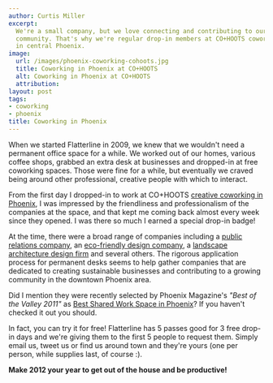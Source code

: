 ```yaml
---
author: Curtis Miller
excerpt:
  We're a small company, but we love connecting and contributing to our
  community. That's why we're regular drop-in members at CO+HOOTS coworking
  in central Phoenix.
image:
  url: /images/phoenix-coworking-cohoots.jpg
  title: Coworking in Phoenix at CO+HOOTS
  alt: Coworking in Phoenix at CO+HOOTS
  attribution:
layout: post
tags:
- coworking
- phoenix
title: Coworking in Phoenix
---
```


When we started Flatterline in 2009, we knew that we wouldn't need a permanent office space for a while. We worked out of our homes, various coffee shops, grabbed an extra desk at businesses and dropped-in at free coworking spaces. Those were fine for a while, but eventually we craved being around other professional, creative people with which to interact.

From the first day I dropped-in to work at CO+HOOTS [creative coworking in Phoenix](http://cohoots.com/), I was impressed by the friendliness and professionalism of the companies at the space, and that kept me coming back almost every week since they opened. I was there so much I earned a special drop-in badge!

At the time, there were a broad range of companies including a [public relations company](http://tonyfelicepr.com/), an [eco-friendly design company](http://eekostudio.com/), a [landscape architecture design firm](http://www.artifex10.com/) and several others. The rigorous application process for permanent desks seems to help gather companies that are dedicated to creating sustainable businesses and contributing to a growing community in the downtown Phoenix area.

Did I mention they were recently selected by Phoenix Magazine's *"Best of the Valley 2011"* as [Best Shared Work Space in Phoenix](http://www.phoenixmag.com/best-of-the-valley/lifestyle-and-entertainment/)? If you haven't checked it out you should.

In fact, you can try it for free! Flatterline has 5 passes good for 3 free drop-in days and we're giving them to the first 5 people to request them. Simply email us, tweet us or find us around town and they're yours (one per person, while supplies last, of course :).

**Make 2012 your year to get out of the house and be productive!**
